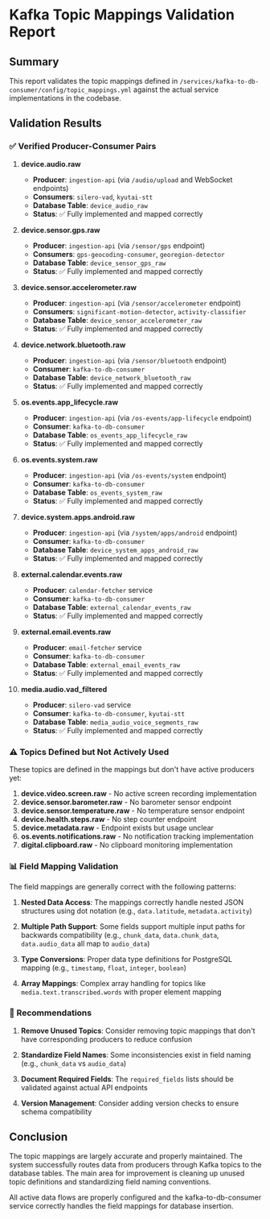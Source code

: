 # Kafka Topic Mappings Validation Report

## Summary

This report validates the topic mappings defined in `/services/kafka-to-db-consumer/config/topic_mappings.yml` against the actual service implementations in the codebase.

## Validation Results

### ✅ Verified Producer-Consumer Pairs

1. **device.audio.raw**
   - **Producer**: `ingestion-api` (via `/audio/upload` and WebSocket endpoints)
   - **Consumers**: `silero-vad`, `kyutai-stt`
   - **Database Table**: `device_audio_raw`
   - **Status**: ✅ Fully implemented and mapped correctly

2. **device.sensor.gps.raw**
   - **Producer**: `ingestion-api` (via `/sensor/gps` endpoint)
   - **Consumers**: `gps-geocoding-consumer`, `georegion-detector`
   - **Database Table**: `device_sensor_gps_raw`
   - **Status**: ✅ Fully implemented and mapped correctly

3. **device.sensor.accelerometer.raw**
   - **Producer**: `ingestion-api` (via `/sensor/accelerometer` endpoint)
   - **Consumers**: `significant-motion-detector`, `activity-classifier`
   - **Database Table**: `device_sensor_accelerometer_raw`
   - **Status**: ✅ Fully implemented and mapped correctly

4. **device.network.bluetooth.raw**
   - **Producer**: `ingestion-api` (via `/sensor/bluetooth` endpoint)
   - **Consumer**: `kafka-to-db-consumer`
   - **Database Table**: `device_network_bluetooth_raw`
   - **Status**: ✅ Fully implemented and mapped correctly

5. **os.events.app_lifecycle.raw**
   - **Producer**: `ingestion-api` (via `/os-events/app-lifecycle` endpoint)
   - **Consumer**: `kafka-to-db-consumer`
   - **Database Table**: `os_events_app_lifecycle_raw`
   - **Status**: ✅ Fully implemented and mapped correctly

6. **os.events.system.raw**
   - **Producer**: `ingestion-api` (via `/os-events/system` endpoint)
   - **Consumer**: `kafka-to-db-consumer`
   - **Database Table**: `os_events_system_raw`
   - **Status**: ✅ Fully implemented and mapped correctly

7. **device.system.apps.android.raw**
   - **Producer**: `ingestion-api` (via `/system/apps/android` endpoint)
   - **Consumer**: `kafka-to-db-consumer`
   - **Database Table**: `device_system_apps_android_raw`
   - **Status**: ✅ Fully implemented and mapped correctly

8. **external.calendar.events.raw**
   - **Producer**: `calendar-fetcher` service
   - **Consumer**: `kafka-to-db-consumer`
   - **Database Table**: `external_calendar_events_raw`
   - **Status**: ✅ Fully implemented and mapped correctly

9. **external.email.events.raw**
   - **Producer**: `email-fetcher` service
   - **Consumer**: `kafka-to-db-consumer`
   - **Database Table**: `external_email_events_raw`
   - **Status**: ✅ Fully implemented and mapped correctly

10. **media.audio.vad_filtered**
    - **Producer**: `silero-vad` service
    - **Consumer**: `kafka-to-db-consumer`, `kyutai-stt`
    - **Database Table**: `media_audio_voice_segments_raw`
    - **Status**: ✅ Fully implemented and mapped correctly

### ⚠️ Topics Defined but Not Actively Used

These topics are defined in the mappings but don't have active producers yet:

1. **device.video.screen.raw** - No active screen recording implementation
2. **device.sensor.barometer.raw** - No barometer sensor endpoint
3. **device.sensor.temperature.raw** - No temperature sensor endpoint
4. **device.health.steps.raw** - No step counter endpoint
5. **device.metadata.raw** - Endpoint exists but usage unclear
6. **os.events.notifications.raw** - No notification tracking implementation
7. **digital.clipboard.raw** - No clipboard monitoring implementation

### 📊 Field Mapping Validation

The field mappings are generally correct with the following patterns:

1. **Nested Data Access**: The mappings correctly handle nested JSON structures using dot notation (e.g., `data.latitude`, `metadata.activity`)

2. **Multiple Path Support**: Some fields support multiple input paths for backwards compatibility (e.g., `chunk_data`, `data.chunk_data`, `data.audio_data` all map to `audio_data`)

3. **Type Conversions**: Proper data type definitions for PostgreSQL mapping (e.g., `timestamp`, `float`, `integer`, `boolean`)

4. **Array Mappings**: Complex array handling for topics like `media.text.transcribed.words` with proper element mapping

### 🔧 Recommendations

1. **Remove Unused Topics**: Consider removing topic mappings that don't have corresponding producers to reduce confusion

2. **Standardize Field Names**: Some inconsistencies exist in field naming (e.g., `chunk_data` vs `audio_data`)

3. **Document Required Fields**: The `required_fields` lists should be validated against actual API endpoints

4. **Version Management**: Consider adding version checks to ensure schema compatibility

## Conclusion

The topic mappings are largely accurate and properly maintained. The system successfully routes data from producers through Kafka topics to the database tables. The main area for improvement is cleaning up unused topic definitions and standardizing field naming conventions.

All active data flows are properly configured and the kafka-to-db-consumer service correctly handles the field mappings for database insertion.
